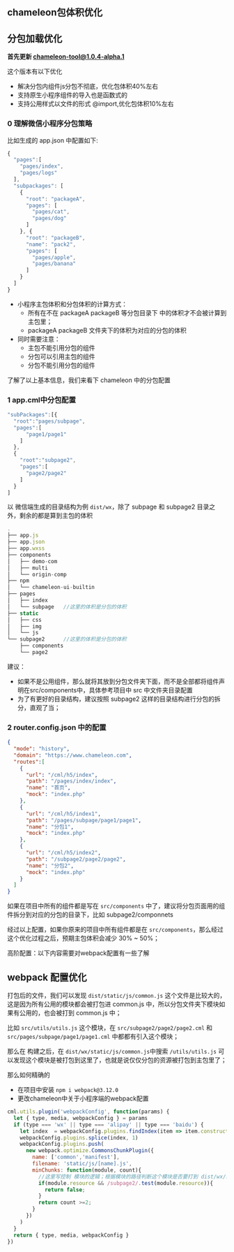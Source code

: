 ## chameleon包体积优化

## 分包加载优化

**首先更新 chameleon-tool@1.0.4-alpha.1**

这个版本有以下优化
- 解决分包内组件js分包不彻底，优化包体积40%左右
- 支持原生小程序组件的导入也是函数式的
- 支持公用样式以文件的形式 @import,优化包体积10%左右

### 0 理解微信小程序分包策略

比如生成的 app.json 中配置如下:

```javascript
{
  "pages":[
    "pages/index",
    "pages/logs"
  ],
  "subpackages": [
    {
      "root": "packageA",
      "pages": [
        "pages/cat",
        "pages/dog"
      ]
    }, {
      "root": "packageB",
      "name": "pack2",
      "pages": [
        "pages/apple",
        "pages/banana"
      ]
    }
  ]
}

```
* 小程序主包体积和分包体积的计算方式：
  - 所有在不在 packageA packageB 等分包目录下 中的体积才不会被计算到主包里；
  - packageA packageB 文件夹下的体积为对应的分包的体积
* 同时需要注意：
  - 主包不能引用分包的组件 
  - 分包可以引用主包的组件 
  - 分包不能引用分包的组件

了解了以上基本信息，我们来看下 chameleon 中的分包配置

### 1 app.cml中分包配置 

```javascript
"subPackages":[{
  "root":"pages/subpage", 
  "pages":[
      "page1/page1"
    ]
  },
  {
    "root":"subpage2",  
    "pages":[
      "page2/page2"
    ]
  }
]
```

以 微信端生成的目录结构为例 `dist/wx`，除了 subpage 和 subpage2 目录之外，剩余的都是算到主包的体积 

```javascript
.
├── app.js
├── app.json
├── app.wxss
├── components
│   ├── demo-com
│   ├── multi
│   └── origin-comp
├── npm
│   └── chameleon-ui-builtin
├── pages
│   ├── index
│   └── subpage   //这里的体积是分包的体积
├── static
│   ├── css
│   ├── img
│   └── js
└── subpage2      //这里的体积是分包的体积
    ├── components
    └── page2
```
建议：
* 如果不是公用组件，那么就将其放到分包文件夹下面，而不是全部都将组件声明在src/components中，具体参考项目中 src 中文件夹目录配置
* 为了有更好的目录结构，建议按照 subpage2 这样的目录结构进行分包的拆分，直观了当；

### 2 router.config.json 中的配置

```json
{
  "mode": "history",
  "domain": "https://www.chameleon.com",
  "routes":[
    {
      "url": "/cml/h5/index",
      "path": "/pages/index/index",
      "name": "首页",
      "mock": "index.php"
    },
    {
      "url": "/cml/h5/index1",
      "path": "/pages/subpage/page1/page1",
      "name": "分包1",
      "mock": "index.php"
    },
    {
      "url": "/cml/h5/index2",
      "path": "/subpage2/page2/page2",
      "name": "分包2",
      "mock": "index.php"
    }
  ]
}
```

如果在项目中所有的组件都是写在 `src/components` 中了，建议将分包页面用的组件拆分到对应的分包的目录下，比如 subpage2/componnets

经过以上配置，如果你原来的项目中所有组件都是在 `src/components`，那么经过这个优化过程之后，预期主包体积会减少 30% ~ 50%；


高阶配置：以下内容需要对webpack配置有一些了解

## webpack 配置优化

打包后的文件，我们可以发现 `dist/static/js/common.js` 这个文件是比较大的，这是因为所有公用的模块都会被打包进 common.js 中，所以分包文件夹下模块如果有公用的，也会被打到 common.js 中；

比如 `src/utils/utils.js` 这个模块，在 `src/subpage2/page2/page2.cml` 和 `src/pages/subpage/page1/page1.cml` 中都都有引入这个模块；

那么在 构建之后，在 `dist/wx/static/js/common.js`中搜索 `/utils/utils.js` 可以发现这个模块是被打包到这里了，也就是说仅仅分包的资源被打包到主包里了；


那么如何精确的
* 在项目中安装 `npm i webpack@3.12.0`
* 更改chameleon中关于小程序端的webpack配置

```javascript
cml.utils.plugin('webpackConfig', function(params) {
  let { type, media, webpackConfig } = params
  if (type === 'wx' || type === 'alipay' || type === 'baidu') {
    let index  = webpackConfig.plugins.findIndex(item => item.constructor.name === 'CommonsChunkPlugin')
    webpackConfig.plugins.splice(index, 1)
    webpackConfig.plugins.push(
      new webpack.optimize.CommonsChunkPlugin({
        name: ['common','manifest'],
        filename: 'static/js/[name].js',
        minChunks: function(module, count){
          //这里写控制 模块的逻辑；根据模块的路径判断这个模块是否要打到 dist/wx/static/js/common.js
          if(module.resource && /subpage2/.test(module.resource)){
            return false;
          }
          return count >=2;
        }
      })
    )
  }
  return { type, media, webpackConfig }
})
```


